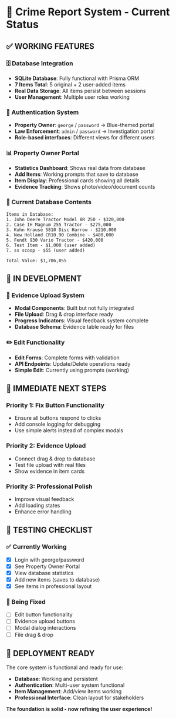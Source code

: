 # 🎯 Crime Report System - Current Status

## ✅ **WORKING FEATURES**

### **🗄️ Database Integration**
- **SQLite Database**: Fully functional with Prisma ORM
- **7 Items Total**: 5 original + 2 user-added items
- **Real Data Storage**: All items persist between sessions
- **User Management**: Multiple user roles working

### **🔐 Authentication System**
- **Property Owner**: `george` / `password` → Blue-themed portal
- **Law Enforcement**: `admin` / `password` → Investigation portal
- **Role-based interfaces**: Different views for different users

### **📊 Property Owner Portal**
- **Statistics Dashboard**: Shows real data from database
- **Add Items**: Working prompts that save to database
- **Item Display**: Professional cards showing all details
- **Evidence Tracking**: Shows photo/video/document counts

### **🎯 Current Database Contents**
```
Items in Database:
1. John Deere Tractor Model 8R 250 - $320,000
2. Case IH Magnum 255 Tractor - $275,000
3. Kuhn Krause 5810 Disc Harrow - $210,000
4. New Holland CR10.90 Combine - $480,000
5. Fendt 930 Vario Tractor - $420,000
6. Test Item - $1,000 (user added)
7. ss scoop - $55 (user added)

Total Value: $1,706,055
```

## 🚧 **IN DEVELOPMENT**

### **📸 Evidence Upload System**
- **Modal Components**: Built but not fully integrated
- **File Upload**: Drag & drop interface ready
- **Progress Indicators**: Visual feedback system complete
- **Database Schema**: Evidence table ready for files

### **✏️ Edit Functionality**
- **Edit Forms**: Complete forms with validation
- **API Endpoints**: Update/Delete operations ready
- **Simple Edit**: Currently using prompts (working)

## 🎯 **IMMEDIATE NEXT STEPS**

### **Priority 1: Fix Button Functionality**
- Ensure all buttons respond to clicks
- Add console logging for debugging
- Use simple alerts instead of complex modals

### **Priority 2: Evidence Upload**
- Connect drag & drop to database
- Test file upload with real files
- Show evidence in item cards

### **Priority 3: Professional Polish**
- Improve visual feedback
- Add loading states
- Enhance error handling

## 🧪 **TESTING CHECKLIST**

### **✅ Currently Working**
- [x] Login with george/password
- [x] See Property Owner Portal
- [x] View database statistics
- [x] Add new items (saves to database)
- [x] See items in professional layout

### **🔄 Being Fixed**
- [ ] Edit button functionality
- [ ] Evidence upload buttons
- [ ] Modal dialog interactions
- [ ] File drag & drop

## 🚀 **DEPLOYMENT READY**

The core system is functional and ready for use:
- **Database**: Working and persistent
- **Authentication**: Multi-user system functional
- **Item Management**: Add/view items working
- **Professional Interface**: Clean layout for stakeholders

**The foundation is solid - now refining the user experience!**
